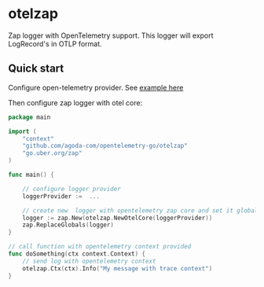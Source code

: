 # otelzap

Zap logger with OpenTelemetry support. This logger will export LogRecord's in OTLP format.

## Quick start

Configure open-telemetry provider. See [example here](../README.md)

Then configure zap logger with otel core:

```go
package main

import (
	"context"
	"github.com/agoda-com/opentelemetry-go/otelzap"
	"go.uber.org/zap"
)

func main() {

	// configure logger provider
	loggerProvider :=  ...

	// create new  logger with opentelemetry zap core and set it globally
	logger := zap.New(otelzap.NewOtelCore(loggerProvider))
	zap.ReplaceGlobals(logger)
}

// call function with opentelemetry context provided
func doSomething(ctx context.Context) {
	// send log with opentelemetry context
	otelzap.Ctx(ctx).Info("My message with trace context")
}

```
